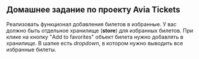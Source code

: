 ## Домашнее задание по проекту Avia Tickets

Реализовать функционал добавления билетов в избранные. У вас должно быть отдельное хранилище (**store**) для избранных билетов. При клике на кнопку "Add to favorites" объект билета нужно добавлять в хранилище. В шапке есть _dropdown_, в котором нужно выводить все избранные билеты.